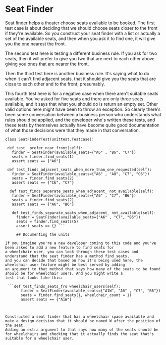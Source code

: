 # Seat Finder

Seat finder helps a theater choose seats available to be booked. 
The first test case is about deciding that we should choose seats closer to the front if they're available. 
So you construct your seat finder with a list or actually a set of the available seats, and then when you ask it to find one, 
it will give you the one nearest the front. 

The second test here is testing a different business rule. If you ask for two seats, then it will prefer to give you two that are next to
each other above giving you ones that are nearer the front. 

Then the third test here is another business rule. It's saying what to do when it can't find adjacent seats, that it should give you
the seats that are close to each other and to the front, presumably. 

 This fourth test here is for a negative case when there aren't suitable seats available. You've asked for five seats and there are only 
 three seats available, and it says that what you should do is return an empty set. Other valid options here might have been to throw an 
 exception. So clearly there's been some conversation between a business person who understands what rules should be applied, 
 and the developer who's written these tests, and these tests by themselves actually have become quite good documentation of what
 those decisions were that they made in that conversation.
 
 ```
 class SeatFinderTest(unittest.TestCase): 
 
  def test_ prefer_near_front(self):
    finder = SeatFinder(available_seats={"A6" , "B6", "C7"})
    seats = finder.find_seats(1)
    assert seats == {"A6"}
  
  def test_finds_adjacent_seats_when_more_than_one_requested(self):
    finder = SeatFinder(available_seats={"A6" , "A8", "C7", "C6"})
    seats = finder.find_seats(2)
    assert seats == {"C6", "C7"}
    
   def test_finds_separate_seats_when_adjacent_ not_available(self):
    finder = SeatFinder(available_seats={"A6" , "C7", "B6"})
    seats = finder.find_seats(2)
    assert seats == {"A6", "B6"}
    
    def test_finds_separate_seats_when_adjacent_ not_available(self):
      finder = SeatFinder(available_seats={"A6" , "C7", "B6"})
      seats = finder.find_seats(5)
      assert seats == {} ```
      
      ## Documenting the units
      
If you imagine you're a new developer coming to this code and you've been asked to add a new feature to find seats for 
a wheelchair user, you can look through these test cases and understand that the seat finder has a method find_seats, 
and you can decide that based on how it's being used here, the wheelchair user feature might be best served by adding 
an argument to that method that says how many of the seats to be found should be for wheelchair users. And you might write a 
test that looks like this: 
  
  ```def test_finds_seats_fro wheelchair_users(self):
        finder = SeatFinder(available_seats={"A1W", "A6" , "C7", "B6"})
        seats = finder.find_seats(1, wheelchair_count = 1)
        assert seats == {"A1W"} ```

      
      
Constructed a seat finder that has a wheelchair space available and make a design decision that it should be named W after the position of the seat.
Adding an extra argument to that says how many of the seats should be for wheelchairs and checking that it actually finds the seat that's suitable for a wheelchair user. 

